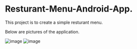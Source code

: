 # Resturant-Menu-Android-App.
This project is to create a simple resturant menu. 

Below are pictures of the application.

![image](https://user-images.githubusercontent.com/76160830/204129891-ffdc484e-ac29-4586-8fa7-93ab80b83b3a.png)    ![image](https://user-images.githubusercontent.com/76160830/204129902-955279ac-be31-4446-9099-660813318b69.png)


